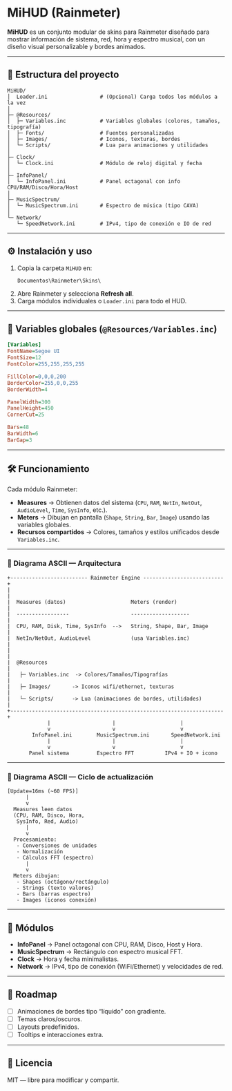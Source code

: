 # MiHUD (Rainmeter)

**MiHUD** es un conjunto modular de skins para Rainmeter diseñado para mostrar información de sistema, red, hora y espectro musical, con un diseño visual personalizable y bordes animados.

---

## 📂 Estructura del proyecto

```
MiHUD/
│  Loader.ini                 # (Opcional) Carga todos los módulos a la vez
│
├─ @Resources/
│  ├─ Variables.inc           # Variables globales (colores, tamaños, tipografía)
│  ├─ Fonts/                  # Fuentes personalizadas
│  ├─ Images/                 # Iconos, texturas, bordes
│  └─ Scripts/                # Lua para animaciones y utilidades
│
├─ Clock/
│  └─ Clock.ini               # Módulo de reloj digital y fecha
│
├─ InfoPanel/
│  └─ InfoPanel.ini           # Panel octagonal con info CPU/RAM/Disco/Hora/Host
│
├─ MusicSpectrum/
│  └─ MusicSpectrum.ini       # Espectro de música (tipo CAVA)
│
└─ Network/
   └─ SpeedNetwork.ini        # IPv4, tipo de conexión e IO de red
```

---

## ⚙️ Instalación y uso

1. Copia la carpeta `MiHUD` en:
   ```
   Documentos\Rainmeter\Skins\
   ```
2. Abre Rainmeter y selecciona **Refresh all**.
3. Carga módulos individuales o `Loader.ini` para todo el HUD.

---

## 🔧 Variables globales (`@Resources/Variables.inc`)

```ini
[Variables]
FontName=Segoe UI
FontSize=12
FontColor=255,255,255,255

FillColor=0,0,0,200
BorderColor=255,0,0,255
BorderWidth=4

PanelWidth=300
PanelHeight=450
CornerCut=25

Bars=48
BarWidth=6
BarGap=3
```

---

## 🛠 Funcionamiento

Cada módulo Rainmeter:
- **Measures** → Obtienen datos del sistema (`CPU`, `RAM`, `NetIn`, `NetOut`, `AudioLevel`, `Time`, `SysInfo`, etc.).
- **Meters** → Dibujan en pantalla (`Shape`, `String`, `Bar`, `Image`) usando las variables globales.
- **Recursos compartidos** → Colores, tamaños y estilos unificados desde `Variables.inc`.

---

### 📜 Diagrama ASCII — Arquitectura

```
+------------------------- Rainmeter Engine --------------------------+
|                                                                     |
|  Measures (datos)                     Meters (render)               |
|  -----------------                    -------------------           |
|  CPU, RAM, Disk, Time, SysInfo  -->   String, Shape, Bar, Image     |
|  NetIn/NetOut, AudioLevel             (usa Variables.inc)           |
|                                                                     |
|  @Resources                                                           |
|   ├─ Variables.inc  -> Colores/Tamaños/Tipografías                   |
|   ├─ Images/       -> Iconos wifi/ethernet, texturas                 |
|   └─ Scripts/      -> Lua (animaciones de bordes, utilidades)        |
+---------------------------------------------------------------------+
             |                    |                     |
             v                    v                     v
        InfoPanel.ini        MusicSpectrum.ini       SpeedNetwork.ini
             |                    |                     |
             v                    v                     v
       Panel sistema         Espectro FFT          IPv4 + IO + icono
```

---

### 🔄 Diagrama ASCII — Ciclo de actualización

```
[Update=16ms (~60 FPS)]
      |
      v
  Measures leen datos
  (CPU, RAM, Disco, Hora,
   SysInfo, Red, Audio)
      |
      v
  Procesamiento:
   - Conversiones de unidades
   - Normalización
   - Cálculos FFT (espectro)
      |
      v
  Meters dibujan:
   - Shapes (octágono/rectángulo)
   - Strings (texto valores)
   - Bars (barras espectro)
   - Images (iconos conexión)
```

---

## 📌 Módulos

- **InfoPanel** → Panel octagonal con CPU, RAM, Disco, Host y Hora.  
- **MusicSpectrum** → Rectángulo con espectro musical FFT.  
- **Clock** → Hora y fecha minimalistas.  
- **Network** → IPv4, tipo de conexión (WiFi/Ethernet) y velocidades de red.  

---

## 🚀 Roadmap

- [ ] Animaciones de bordes tipo “líquido” con gradiente.
- [ ] Temas claros/oscuros.
- [ ] Layouts predefinidos.
- [ ] Tooltips e interacciones extra.

---

## 📜 Licencia

MIT — libre para modificar y compartir.
